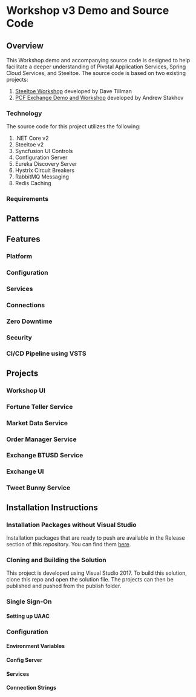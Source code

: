 # Workshop v3 Demo and Source Code

## Overview
This Workshop demo and accompanying source code is designed to help facilitate a deeper understanding of Pivotal Application Services, Spring Cloud Services, and Steeltoe.  The source code is based on two existing projects:
1. [Steeltoe Workshop](https://github.com/SteeltoeOSS/Workshop) developed by Dave Tillman
2. [PCF Exchange Demo and Workshop](https://github.com/pivotal-field-engineering/pcfechange-polyglot-demo) developed by Andrew Stakhov

### Technology
The source code for this project utilizes the following:
1. .NET Core v2
2. Steeltoe v2
3. Syncfusion UI Controls
4. Configuration Server
5. Eureka Discovery Server
6. Hystrix Circuit Breakers
5. RabbitMQ Messaging
6. Redis Caching

### Requirements

## Patterns

## Features

### Platform

### Configuration

### Services

### Connections

### Zero Downtime

### Security

### CI/CD Pipeline using VSTS

## Projects

### Workshop UI

### Fortune Teller Service

### Market Data Service

### Order Manager Service

### Exchange BTUSD Service

### Exchange UI

### Tweet Bunny Service



## Installation Instructions

### Installation Packages without Visual Studio
Installation packages that are ready to push are available in the Release section of this repository.  You can find them [here](https://github.com/corn-pivotal/Workshop-v3/releases).

### Cloning and Building the Solution
This project is developed using Visual Studio 2017. To build this solution, clone this repo and open the solution file. The projects can then be published and pushed from the publish folder. 

### Single Sign-On

#### Setting up UAAC

### Configuration

#### Environment Variables

#### Config Server

#### Services

#### Connection Strings
